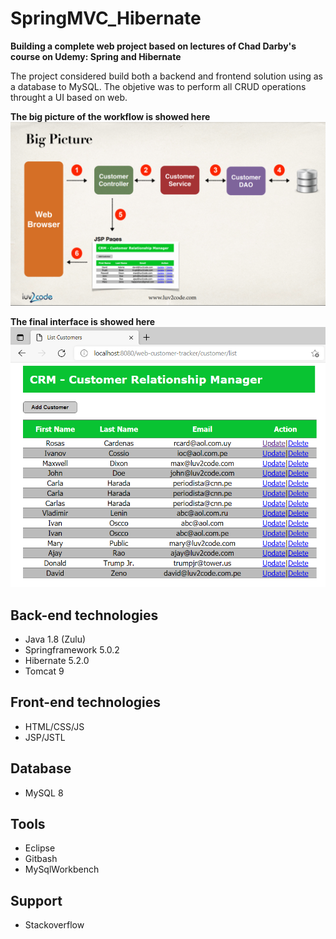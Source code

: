 # SpringMVC_Hibernate

**Building a complete web project based on lectures of Chad Darby's course on Udemy: Spring and Hibernate**

The project considered build both a backend and frontend solution using as a database to MySQL. The objetive was to perform all CRUD operations throught a UI based on web.



**The big picture of the workflow is showed here**
![Image of Luv2Code](web-customer-tracker/WebContent/resources/images/BigPicture.png)
 
  

**The final interface is showed here**
![Image of Luv2Code](web-customer-tracker/WebContent/resources/images/WebPage.png)

## Back-end technologies
- Java 1.8 (Zulu)
- Springframework 5.0.2
- Hibernate 5.2.0
- Tomcat 9

## Front-end technologies
- HTML/CSS/JS
- JSP/JSTL

## Database
- MySQL 8

## Tools
- Eclipse
- Gitbash 
- MySqlWorkbench

## Support
- Stackoverflow



